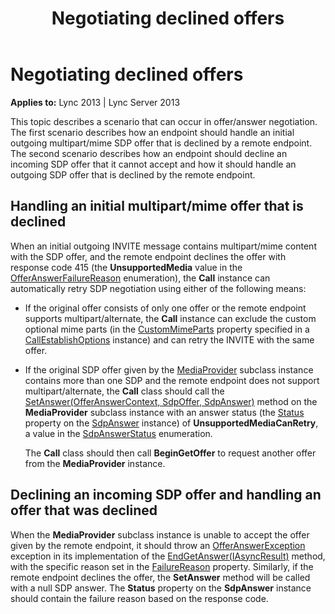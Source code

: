 ﻿---
title: Negotiating declined offers
TOCTitle: Negotiating declined offers
ms:assetid: bbca6041-4d98-4d0f-b81d-8978939fbaef
ms:mtpsurl: https://msdn.microsoft.com/en-us/library/Dn466100(v=office.15)
ms:contentKeyID: 57103281
ms.date: 07/25/2014
mtps_version: v=office.15
---

# Negotiating declined offers


**Applies to:** Lync 2013 | Lync Server 2013

This topic describes a scenario that can occur in offer/answer negotiation. The first scenario describes how an endpoint should handle an initial outgoing multipart/mime SDP offer that is declined by a remote endpoint. The second scenario describes how an endpoint should decline an incoming SDP offer that it cannot accept and how it should handle an outgoing SDP offer that is declined by the remote endpoint.

## Handling an initial multipart/mime offer that is declined

When an initial outgoing INVITE message contains multipart/mime content with the SDP offer, and the remote endpoint declines the offer with response code 415 (the **UnsupportedMedia** value in the [OfferAnswerFailureReason](https://msdn.microsoft.com/en-us/library/hh348371\(v=office.15\)) enumeration), the **Call** instance can automatically retry SDP negotiation using either of the following means:

  - If the original offer consists of only one offer or the remote endpoint supports multipart/alternate, the **Call** instance can exclude the custom optional mime parts (in the [CustomMimeParts](https://msdn.microsoft.com/en-us/library/hh348612\(v=office.15\)) property specified in a [CallEstablishOptions](https://msdn.microsoft.com/en-us/library/hh381079\(v=office.15\)) instance) and can retry the INVITE with the same offer.

  - If the original SDP offer given by the [MediaProvider](https://msdn.microsoft.com/en-us/library/hh383767\(v=office.15\)) subclass instance contains more than one SDP and the remote endpoint does not support multipart/alternate, the **Call** class should call the [SetAnswer(OfferAnswerContext, SdpOffer, SdpAnswer)](https://msdn.microsoft.com/en-us/library/hh382509\(v=office.15\)) method on the **MediaProvider** subclass instance with an answer status (the [Status](https://msdn.microsoft.com/en-us/library/hh382499\(v=office.15\)) property on the [SdpAnswer](https://msdn.microsoft.com/en-us/library/hh349319\(v=office.15\)) instance) of **UnsupportedMediaCanRetry**, a value in the [SdpAnswerStatus](https://msdn.microsoft.com/en-us/library/hh383245\(v=office.15\)) enumeration.
    
    The **Call** class should then call **BeginGetOffer** to request another offer from the **MediaProvider** instance.

## Declining an incoming SDP offer and handling an offer that was declined

When the **MediaProvider** subclass instance is unable to accept the offer given by the remote endpoint, it should throw an [OfferAnswerException](https://msdn.microsoft.com/en-us/library/hh382722\(v=office.15\)) exception in its implementation of the [EndGetAnswer(IAsyncResult)](https://msdn.microsoft.com/en-us/library/hh383856\(v=office.15\)) method, with the specific reason set in the [FailureReason](https://msdn.microsoft.com/en-us/library/hh384728\(v=office.15\)) property. Similarly, if the remote endpoint declines the offer, the **SetAnswer** method will be called with a null SDP answer. The **Status** property on the **SdpAnswer** instance should contain the failure reason based on the response code.

